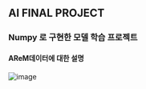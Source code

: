 
## AI FINAL PROJECT 

### Numpy 로 구현한 모델 학습 프로젝트
#### AReM데이터에 대한 설명
![image](https://user-images.githubusercontent.com/49263650/99617534-deea7100-2a62-11eb-9d6b-650e67e7cb63.png)

